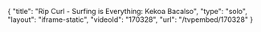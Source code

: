 {
    "title": "Rip Curl - Surfing is Everything: Kekoa Bacalso",
    "type": "solo",
    "layout": "iframe-static",
    "videoId": "170328",
    "url": "\/tvpembed\/170328"
}